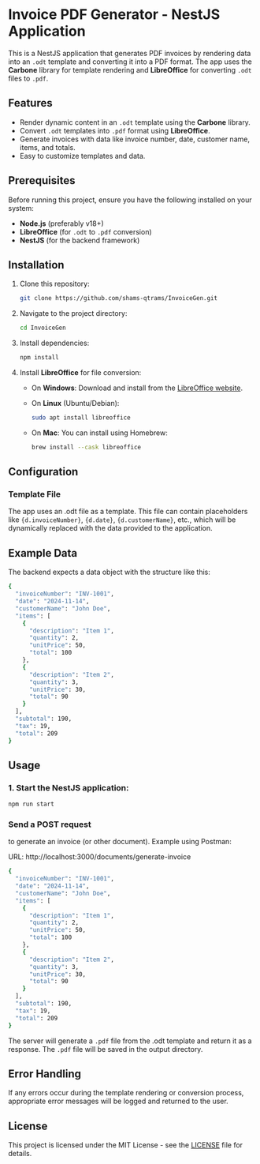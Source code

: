 # Invoice PDF Generator - NestJS Application

This is a NestJS application that generates PDF invoices by rendering data into an `.odt` template and converting it into a PDF format. The app uses the **Carbone** library for template rendering and **LibreOffice** for converting `.odt` files to `.pdf`.

## Features

- Render dynamic content in an `.odt` template using the **Carbone** library.
- Convert `.odt` templates into `.pdf` format using **LibreOffice**.
- Generate invoices with data like invoice number, date, customer name, items, and totals.
- Easy to customize templates and data.

## Prerequisites

Before running this project, ensure you have the following installed on your system:

- **Node.js** (preferably v18+)
- **LibreOffice** (for `.odt` to `.pdf` conversion)
- **NestJS** (for the backend framework)

## Installation

1. Clone this repository:

    ```bash
    git clone https://github.com/shams-qtrams/InvoiceGen.git
    ```

2. Navigate to the project directory:

    ```bash
    cd InvoiceGen
    ```

3. Install dependencies:

    ```bash
    npm install
    ```

4. Install **LibreOffice** for file conversion:
    - On **Windows**: Download and install from the [LibreOffice website](https://www.libreoffice.org/download/download/).
    - On **Linux** (Ubuntu/Debian):

      ```bash
      sudo apt install libreoffice
      ```

    - On **Mac**: You can install using Homebrew:

      ```bash
      brew install --cask libreoffice
      ```

## Configuration

### Template File

The app uses an .odt file as a template. This file can contain placeholders like `{d.invoiceNumber}`, `{d.date}`, `{d.customerName}`, etc., which will be dynamically replaced with the data provided to the application.


## Example Data
The backend expects a data object with the structure like this:
```bash
{
  "invoiceNumber": "INV-1001",
  "date": "2024-11-14",
  "customerName": "John Doe",
  "items": [
    {
      "description": "Item 1",
      "quantity": 2,
      "unitPrice": 50,
      "total": 100
    },
    {
      "description": "Item 2",
      "quantity": 3,
      "unitPrice": 30,
      "total": 90
    }
  ],
  "subtotal": 190,
  "tax": 19,
  "total": 209
}
```

## Usage
### 1. Start the NestJS application:
```bash
npm run start
```

### Send a POST request
to generate an invoice (or other document). Example using Postman:

URL: http://localhost:3000/documents/generate-invoice

```bash
{
  "invoiceNumber": "INV-1001",
  "date": "2024-11-14",
  "customerName": "John Doe",
  "items": [
    {
      "description": "Item 1",
      "quantity": 2,
      "unitPrice": 50,
      "total": 100
    },
    {
      "description": "Item 2",
      "quantity": 3,
      "unitPrice": 30,
      "total": 90
    }
  ],
  "subtotal": 190,
  "tax": 19,
  "total": 209
}
```
The server will generate a `.pdf` file from the .odt template and return it as a response. The `.pdf` file will be saved in the output directory.

## Error Handling
If any errors occur during the template rendering or conversion process, appropriate error messages will be logged and returned to the user.

## License
This project is licensed under the MIT License - see the [LICENSE](LICENSE) file for details.

